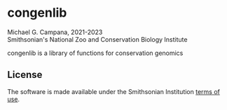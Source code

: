 # congenlib  
Michael G. Campana, 2021-2023  
Smithsonian's National Zoo and Conservation Biology Institute  

congenlib is a library of functions for conservation genomics  

## License  
The software is made available under the Smithsonian Institution [terms of use](https://www.si.edu/termsofuse).  
